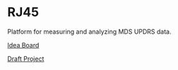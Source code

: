 # RJ45

Platform for measuring and analyzing MDS UPDRS data.

[Idea Board](https://www.canva.com/design/DAGPGJ78cjs/KlvEtnLoGi62nkFY_4DjiA/edit)

[Draft Project](https://docs.google.com/document/d/196IrPlMHbvsi4O_lBserOCcqx89t5sUQdT0KthbNKF8/edit)
